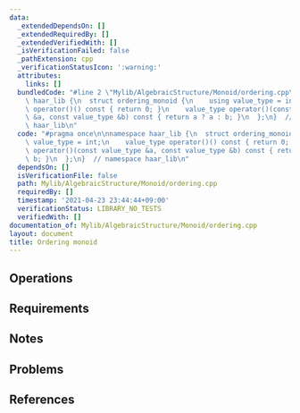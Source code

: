 ```yaml
---
data:
  _extendedDependsOn: []
  _extendedRequiredBy: []
  _extendedVerifiedWith: []
  _isVerificationFailed: false
  _pathExtension: cpp
  _verificationStatusIcon: ':warning:'
  attributes:
    links: []
  bundledCode: "#line 2 \"Mylib/AlgebraicStructure/Monoid/ordering.cpp\"\n\nnamespace\
    \ haar_lib {\n  struct ordering_monoid {\n    using value_type = int;\n    value_type\
    \ operator()() const { return 0; }\n    value_type operator()(const value_type\
    \ &a, const value_type &b) const { return a ? a : b; }\n  };\n}  // namespace\
    \ haar_lib\n"
  code: "#pragma once\n\nnamespace haar_lib {\n  struct ordering_monoid {\n    using\
    \ value_type = int;\n    value_type operator()() const { return 0; }\n    value_type\
    \ operator()(const value_type &a, const value_type &b) const { return a ? a :\
    \ b; }\n  };\n}  // namespace haar_lib\n"
  dependsOn: []
  isVerificationFile: false
  path: Mylib/AlgebraicStructure/Monoid/ordering.cpp
  requiredBy: []
  timestamp: '2021-04-23 23:44:44+09:00'
  verificationStatus: LIBRARY_NO_TESTS
  verifiedWith: []
documentation_of: Mylib/AlgebraicStructure/Monoid/ordering.cpp
layout: document
title: Ordering monoid
---
```


## Operations

## Requirements

## Notes

## Problems

## References
